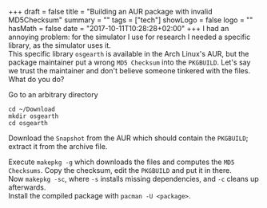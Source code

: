 +++
draft = false
title = "Building an AUR package with invalid MD5Checksum"
summary = ""
tags = ["tech"]
showLogo = false
logo = ""
hasMath = false
date = "2017-10-11T10:28:28+02:00"
+++
I had an annoying problem: for the simulator I use for research I needed a specific library, as the simulator uses it.   
This specific library `osgearth` is available in the Arch Linux's AUR, but the package maintainer put a wrong `MD5 Checksum` into the `PKGBUILD`. Let's say we trust the maintainer and don't believe someone tinkered with the files. What do you do?

Go to an arbitrary directory

```
cd ~/Download
mkdir osgearth
cd osgearth
```

Download the `Snapshot` from the AUR which should contain the `PKGBUILD`; extract it from the archive file.   

Execute `makepkg -g` which downloads the files and computes the `MD5 Checksums`. Copy the checksum, edit the `PKGBUILD` and put it in there.   
Now `makepkg -sc`, where `-s` installs missing dependencies, and `-c` cleans up afterwards.   
Install the compiled package with `pacman -U <package>`.
